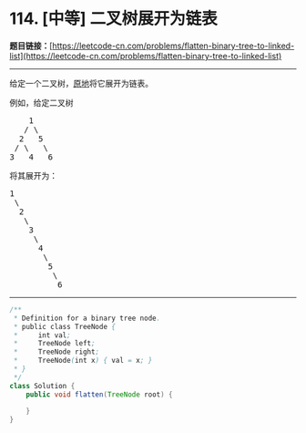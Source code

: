 # 114. [中等] 二叉树展开为链表

**题目链接：**[https://leetcode-cn.com/problems/flatten-binary-tree-to-linked-list](https://leetcode-cn.com/problems/flatten-binary-tree-to-linked-list)

---

<div class="content__1Y2H">
 <div class="notranslate">
  <p>给定一个二叉树，<a href="https://baike.baidu.com/item/%E5%8E%9F%E5%9C%B0%E7%AE%97%E6%B3%95/8010757">原地</a>将它展开为链表。</p> 
  <p>例如，给定二叉树</p> 
  <pre class="language-text">    1
   / \
  2   5
 / \   \
3   4   6</pre> 
  <p>将其展开为：</p> 
  <pre class="language-text">1
 \
  2
   \
    3
     \
      4
       \
        5
         \
          6</pre> 
 </div>
</div>

---

```java
/**
 * Definition for a binary tree node.
 * public class TreeNode {
 *     int val;
 *     TreeNode left;
 *     TreeNode right;
 *     TreeNode(int x) { val = x; }
 * }
 */
class Solution {
    public void flatten(TreeNode root) {
        
    }
}
```